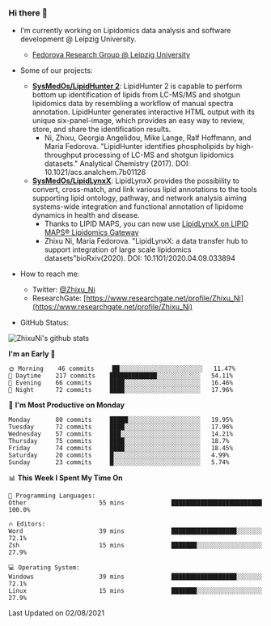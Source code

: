 ### Hi there 👋

- I’m currently working on Lipidomics data analysis and software development @ Leipzig University.
  + [Fedorova Research Group @ Leipzig University](https://home.uni-leipzig.de/fedorova/)
- Some of our projects:
  + **[SysMedOs/LipidHunter 2](https://github.com/SysMedOs/lipidhunter)**: LipidHunter 2 is capable to perform bottom up identification of lipids from LC-MS/MS and shotgun lipidomics data by resembling a workflow of manual spectra annotation. LipidHunter generates interactive HTML output with its unique six-panel-image, which provides an easy way to review, store, and share the identification results. 
    * Ni, Zhixu, Georgia Angelidou, Mike Lange, Ralf Hoffmann, and Maria Fedorova. "LipidHunter identifies phospholipids by high-throughput processing of LC-MS and shotgun lipidomics datasets." Analytical Chemistry (2017). DOI: 10.1021/acs.analchem.7b01126
  + **[SysMedOs/LipidLynxX](https://github.com/SysMedOs/LipidLynxX)**: LipidLynxX provides the possibility to convert, cross-match, and link various lipid annotations to the tools supporting lipid ontology, pathway, and network analysis aiming systems-wide integration and functional annotation of lipidome dynamics in health and disease.
    * Thanks to LIPID MAPS, you can now use [LipidLynxX on LIPID MAPS® Lipidomics Gateway](http://lipidmaps.org/lipidlynxx/)
    * Zhixu Ni, Maria Fedorova. "LipidLynxX: a data transfer hub to support integration of large scale lipidomics datasets"bioRxiv(2020). DOI: 10.1101/2020.04.09.033894
- How to reach me:
  + Twitter: [@Zhixu_Ni](https://twitter.com/Zhixu_Ni)
  + ResearchGate: [https://www.researchgate.net/profile/Zhixu_Ni](https://www.researchgate.net/profile/Zhixu_Ni)

- GitHub Status:

![ZhixuNi's github stats](https://github-readme-stats.vercel.app/api?username=ZhixuNi&show_icons=true&hide=issues)

<!--START_SECTION:waka-->
**I'm an Early 🐤** 

```text
🌞 Morning    46 commits     ██░░░░░░░░░░░░░░░░░░░░░░░   11.47% 
🌆 Daytime    217 commits    █████████████░░░░░░░░░░░░   54.11% 
🌃 Evening    66 commits     ████░░░░░░░░░░░░░░░░░░░░░   16.46% 
🌙 Night      72 commits     ████░░░░░░░░░░░░░░░░░░░░░   17.96%

```
📅 **I'm Most Productive on Monday** 

```text
Monday       80 commits     █████░░░░░░░░░░░░░░░░░░░░   19.95% 
Tuesday      72 commits     ████░░░░░░░░░░░░░░░░░░░░░   17.96% 
Wednesday    57 commits     ███░░░░░░░░░░░░░░░░░░░░░░   14.21% 
Thursday     75 commits     ████░░░░░░░░░░░░░░░░░░░░░   18.7% 
Friday       74 commits     ████░░░░░░░░░░░░░░░░░░░░░   18.45% 
Saturday     20 commits     █░░░░░░░░░░░░░░░░░░░░░░░░   4.99% 
Sunday       23 commits     █░░░░░░░░░░░░░░░░░░░░░░░░   5.74%

```


📊 **This Week I Spent My Time On** 

```text
💬 Programming Languages: 
Other                    55 mins             █████████████████████████   100.0%

🔥 Editors: 
Word                     39 mins             ██████████████████░░░░░░░   72.1% 
Zsh                      15 mins             ███████░░░░░░░░░░░░░░░░░░   27.9%

💻 Operating System: 
Windows                  39 mins             ██████████████████░░░░░░░   72.1% 
Linux                    15 mins             ███████░░░░░░░░░░░░░░░░░░   27.9%

```


 Last Updated on 02/08/2021
<!--END_SECTION:waka-->

